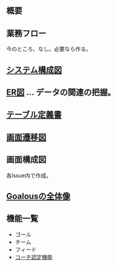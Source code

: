 ## 概要
## 業務フロー
今のところ、なし。必要なら作る。
## [システム構成図](https://github.com/IsaoCorp/goalous2/wiki/%E3%82%B7%E3%82%B9%E3%83%86%E3%83%A0%E6%A7%8B%E6%88%90%E5%9B%B3)

## [ER図](https://github.com/IsaoCorp/goalous2/wiki/ER-Diagram) ... データの関連の把握。

## [テーブル定義書](http://bit.ly/1nCoDzQ)
## [画面遷移図](https://github.com/IsaoCorp/goalous2/wiki/%E7%94%BB%E9%9D%A2%E9%81%B7%E7%A7%BB%E5%9B%B3)

## 画面構成図
各Issue内で作成。

## [Goalousの全体像](https://github.com/IsaoCorp/goalous2/wiki/Goalous%E3%81%AE%E5%85%A8%E4%BD%93%E5%83%8F)

## 機能一覧
- ゴール
- チーム
- フィード
- [コーチ認定機能](https://github.com/IsaoCorp/goalous2/wiki/%5B%E5%9F%BA%E6%9C%AC%E8%A8%AD%E8%A8%88%5D-%E3%82%B3%E3%83%BC%E3%83%81%E8%AA%8D%E5%AE%9A%E6%A9%9F%E8%83%BD)
